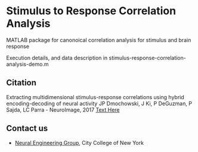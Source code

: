 Stimulus to Response Correlation Analysis
=====

MATLAB package for canonoical correlation analysis for stimulus and brain response

Execution details, and data description in stimulus-response-correlation-analysis-demo.m


Citation
--------------
Extracting multidimensional stimulus-response correlations using hybrid encoding-decoding of neural activity
JP Dmochowski, J Ki, P DeGuzman, P Sajda, LC Parra - NeuroImage, 2017 [Text Here](http://www.sciencedirect.com/science/article/pii/S1053811917304299)

## Contact us
* [Neural Engineering Group](http://neuralengr.com/), City College of New York
